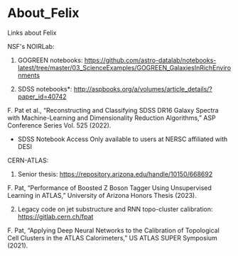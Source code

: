 # About_Felix
Links about Felix

NSF's NOIRLab: 
1. GOGREEN notebooks: https://github.com/astro-datalab/notebooks-latest/tree/master/03_ScienceExamples/GOGREEN_GalaxiesInRichEnvironments

2. SDSS notebooks*: http://aspbooks.org/a/volumes/article_details/?paper_id=40742

F. Pat et al., “Reconstructing and Classifying SDSS DR16 Galaxy Spectra with 
Machine-Learning and Dimensionality Reduction Algorithms,” ASP Conference Series Vol. 525 (2022).

* SDSS Notebook Access Only available to users at NERSC affiliated with DESI


CERN-ATLAS:
1. Senior thesis: https://repository.arizona.edu/handle/10150/668692

F. Pat, “Performance of Boosted Z Boson Tagger Using Unsupervised Learning in ATLAS,” University of Arizona Honors Thesis (2023).

2. Legacy code on jet substructure and RNN topo-cluster calibration: https://gitlab.cern.ch/fpat

F. Pat, “Applying Deep Neural Networks to the Calibration of Topological Cell Clusters in the ATLAS Calorimeters,” US ATLAS SUPER Symposium (2021).

